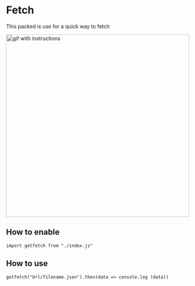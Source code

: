 # Fetch 

This packed is use for a quick way to fetch

<img src="https://imgur.com/ooQMvX4" alt="gif with instructions" width="500px">



## How to enable
```
import getfetch from "./index.js"
```

## How to use
 ```
 getfetch("Url/filename.json").then(data => console.log (data))
 ```


